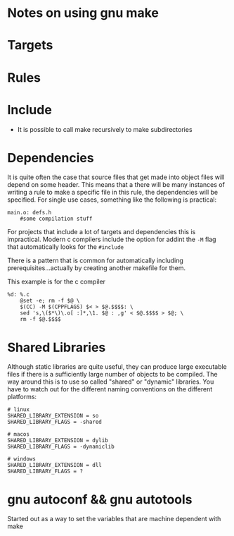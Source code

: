 Notes on using gnu make
===============================================================================

# Targets

# Rules

# Include
+ It is possible to call make recursively to make subdirectories

# Dependencies 
It is quite often the case that source files that get made into object files 
will depend on some header. This means that a there will be many instances of
writing a rule to make a specific file in this rule, the dependencies will be
specified. For single use cases, something like the following is practical:

```
main.o: defs.h
    #some compilation stuff
```

For projects that include a lot of targets and dependencies this is
impractical. Modern c compilers include the option for addint the `-M` flag
that automatically looks for the `#include `

There is a pattern that is common for automatically including
prerequisites...actually by creating another makefile for them.

This example is for the c compiler
```
%d: %.c
    @set -e; rm -f $@ \
    $(CC) -M $(CPPFLAGS) $< > $@.$$$$: \
    sed 's,\($*\)\.o[ :]*,\1. $@ : ,g' < $@.$$$$ > $@; \
    rm -f $@.$$$$ 
```

Shared Libraries
================
Although static libraries are quite useful, they can produce large executable
files if there is a sufficiently large number of objects to be compiled.
The way around this is to use so called "shared" or "dynamic" libraries. You
have to watch out for the different naming conventions on the different
platforms: 

```
# linux
SHARED_LIBRARY_EXTENSION = so 
SHARED_LIBRARY_FLAGS = -shared

# macos
SHARED_LIBRARY_EXTENSION = dylib
SHARED_LIBRARY_FLAGS = -dynamiclib

# windows
SHARED_LIBRARY_EXTENSION = dll
SHARED_LIBRARY_FLAGS = ? 

```


gnu autoconf && gnu autotools
=============================

Started out as a way to set the variables that are machine dependent with make

